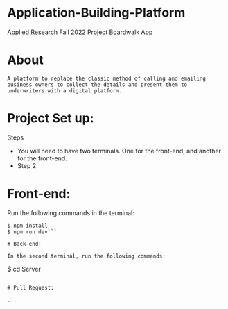 # Application-Building-Platform

Applied Research Fall 2022 Project Boardwalk App

# About
`A platform to replace the classic method of calling and emailing business owners to collect the details and present them to underwriters with a digital platform.`

# Project Set up:

Steps

- You will need to have two terminals. One for the front-end, and another for the front-end.
- Step 2

# Front-end:

Run the following commands in the terminal:

```$ cd Client     
$ npm install
$ npm run dev```

# Back-end:

In the second terminal, run the following commands:

```
$ cd Server
```

# Pull Request:

...
